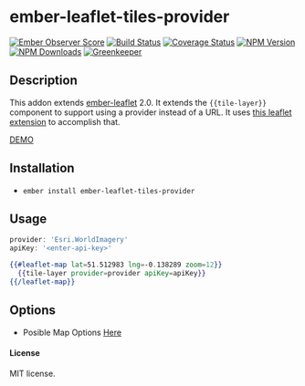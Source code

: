 # ember-leaflet-tiles-provider

[![Ember Observer Score](http://emberobserver.com/badges/ember-leaflet-tiles-provider.svg)](http://emberobserver.com/addons/ember-leaflet-tiles-provider)
[![Build Status](https://travis-ci.org/devotox/ember-leaflet-tiles-provider.svg)](http://travis-ci.org/devotox/ember-leaflet-tiles-provider)
[![Coverage Status](https://coveralls.io/repos/github/devotox/mber-leaflet-tiles-provider/badge.svg)](https://coveralls.io/github/devotox/ember-leaflet-tiles-provider)
[![NPM Version](https://badge.fury.io/js/ember-leaflet-tiles-provider.svg)](http://badge.fury.io/js/ember-leaflet-tiles-provider)
[![NPM Downloads](https://img.shields.io/npm/dm/ember-leaflet-tiles-provider.svg)](https://www.npmjs.org/package/ember-leaflet-tiles-provider)
[![Greenkeeper](https://badges.greenkeeper.io/devotox/ember-leaflet-tiles-provider.svg)](https://greenkeeper.io/)

## Description
This addon extends [ember-leaflet](http://www.ember-leaflet.com/) 2.0. It extends the `{{tile-layer}}` component to support using a provider instead of a URL.
It uses [this leaflet extension](https://github.com/leaflet-extras/leaflet-providers) to accomplish that.

[DEMO](http://devotox.github.io/ember-leaflet-tiles-provider)

## Installation
* `ember install ember-leaflet-tiles-provider`

## Usage
```javascript
provider: 'Esri.WorldImagery'
apiKey: '<enter-api-key>'
````

```hbs
{{#leaflet-map lat=51.512983 lng=-0.138289 zoom=12}}
  {{tile-layer provider=provider apiKey=apiKey}}
{{/leaflet-map}}
```

## Options
* Posible Map Options [Here](http://leaflet-extras.github.io/leaflet-providers/preview/index.html)

#### License
MIT license.
